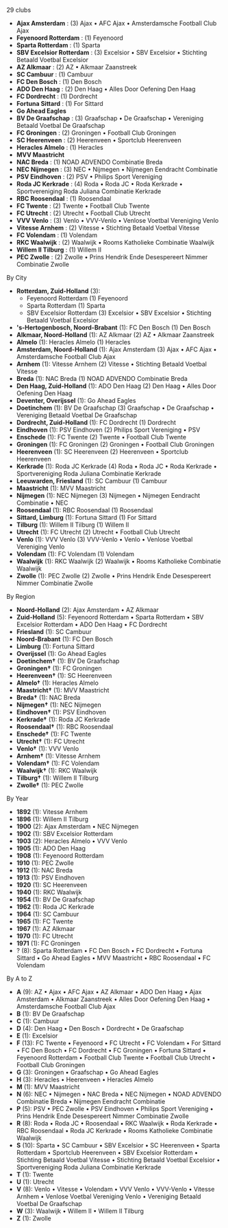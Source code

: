 29 clubs

- **Ajax Amsterdam** : (3) Ajax • AFC Ajax • Amsterdamsche Football Club Ajax
- **Feyenoord Rotterdam** : (1) Feyenoord
- **Sparta Rotterdam** : (1) Sparta
- **SBV Excelsior Rotterdam** : (3) Excelsior • SBV Excelsior • Stichting Betaald Voetbal Excelsior
- **AZ Alkmaar** : (2) AZ • Alkmaar Zaanstreek
- **SC Cambuur** : (1) Cambuur
- **FC Den Bosch** : (1) Den Bosch
- **ADO Den Haag** : (2) Den Haag • Alles Door Oefening Den Haag
- **FC Dordrecht** : (1) Dordrecht
- **Fortuna Sittard** : (1) For Sittard
- **Go Ahead Eagles**
- **BV De Graafschap** : (3) Graafschap • De Graafschap • Vereniging Betaald Voetbal De Graafschap
- **FC Groningen** : (2) Groningen • Football Club Groningen
- **SC Heerenveen** : (2) Heerenveen • Sportclub Heerenveen
- **Heracles Almelo** : (1) Heracles
- **MVV Maastricht**
- **NAC Breda** : (1) NOAD ADVENDO Combinatie Breda
- **NEC Nijmegen** : (3) NEC • Nijmegen • Nijmegen Eendracht Combinatie
- **PSV Eindhoven** : (2) PSV • Philips Sport Vereniging
- **Roda JC Kerkrade** : (4) Roda • Roda JC • Roda Kerkrade • Sportvereniging Roda Juliana Combinatie Kerkrade
- **RBC Roosendaal** : (1) Roosendaal
- **FC Twente** : (2) Twente • Football Club Twente
- **FC Utrecht** : (2) Utrecht • Football Club Utrecht
- **VVV Venlo** : (3) Venlo • VVV-Venlo • Venlose Voetbal Vereniging Venlo
- **Vitesse Arnhem** : (2) Vitesse • Stichting Betaald Voetbal Vitesse
- **FC Volendam** : (1) Volendam
- **RKC Waalwijk** : (2) Waalwijk • Rooms Katholieke Combinatie Waalwijk
- **Willem II Tilburg** : (1) Willem II
- **PEC Zwolle** : (2) Zwolle • Prins Hendrik Ende Desespereert Nimmer Combinatie Zwolle




By City

- **Rotterdam, Zuid-Holland** (3): 
  - Feyenoord Rotterdam  (1) Feyenoord
  - Sparta Rotterdam  (1) Sparta
  - SBV Excelsior Rotterdam  (3) Excelsior • SBV Excelsior • Stichting Betaald Voetbal Excelsior
- **'s-Hertogenbosch, Noord-Brabant** (1): FC Den Bosch  (1) Den Bosch
- **Alkmaar, Noord-Holland** (1): AZ Alkmaar  (2) AZ • Alkmaar Zaanstreek
- **Almelo** (1): Heracles Almelo  (1) Heracles
- **Amsterdam, Noord-Holland** (1): Ajax Amsterdam  (3) Ajax • AFC Ajax • Amsterdamsche Football Club Ajax
- **Arnhem** (1): Vitesse Arnhem  (2) Vitesse • Stichting Betaald Voetbal Vitesse
- **Breda** (1): NAC Breda  (1) NOAD ADVENDO Combinatie Breda
- **Den Haag, Zuid-Holland** (1): ADO Den Haag  (2) Den Haag • Alles Door Oefening Den Haag
- **Deventer, Overijssel** (1): Go Ahead Eagles 
- **Doetinchem** (1): BV De Graafschap  (3) Graafschap • De Graafschap • Vereniging Betaald Voetbal De Graafschap
- **Dordrecht, Zuid-Holland** (1): FC Dordrecht  (1) Dordrecht
- **Eindhoven** (1): PSV Eindhoven  (2) Philips Sport Vereniging • PSV
- **Enschede** (1): FC Twente  (2) Twente • Football Club Twente
- **Groningen** (1): FC Groningen  (2) Groningen • Football Club Groningen
- **Heerenveen** (1): SC Heerenveen  (2) Heerenveen • Sportclub Heerenveen
- **Kerkrade** (1): Roda JC Kerkrade  (4) Roda • Roda JC • Roda Kerkrade • Sportvereniging Roda Juliana Combinatie Kerkrade
- **Leeuwarden, Friesland** (1): SC Cambuur  (1) Cambuur
- **Maastricht** (1): MVV Maastricht 
- **Nijmegen** (1): NEC Nijmegen  (3) Nijmegen • Nijmegen Eendracht Combinatie • NEC
- **Roosendaal** (1): RBC Roosendaal  (1) Roosendaal
- **Sittard, Limburg** (1): Fortuna Sittard  (1) For Sittard
- **Tilburg** (1): Willem II Tilburg  (1) Willem II
- **Utrecht** (1): FC Utrecht  (2) Utrecht • Football Club Utrecht
- **Venlo** (1): VVV Venlo  (3) VVV-Venlo • Venlo • Venlose Voetbal Vereniging Venlo
- **Volendam** (1): FC Volendam  (1) Volendam
- **Waalwijk** (1): RKC Waalwijk  (2) Waalwijk • Rooms Katholieke Combinatie Waalwijk
- **Zwolle** (1): PEC Zwolle  (2) Zwolle • Prins Hendrik Ende Desespereert Nimmer Combinatie Zwolle




By Region

- **Noord-Holland** (2):   Ajax Amsterdam • AZ Alkmaar
- **Zuid-Holland** (5):   Feyenoord Rotterdam • Sparta Rotterdam • SBV Excelsior Rotterdam • ADO Den Haag • FC Dordrecht
- **Friesland** (1):   SC Cambuur
- **Noord-Brabant** (1):   FC Den Bosch
- **Limburg** (1):   Fortuna Sittard
- **Overijssel** (1):   Go Ahead Eagles
- **Doetinchem†** (1):   BV De Graafschap
- **Groningen†** (1):   FC Groningen
- **Heerenveen†** (1):   SC Heerenveen
- **Almelo†** (1):   Heracles Almelo
- **Maastricht†** (1):   MVV Maastricht
- **Breda†** (1):   NAC Breda
- **Nijmegen†** (1):   NEC Nijmegen
- **Eindhoven†** (1):   PSV Eindhoven
- **Kerkrade†** (1):   Roda JC Kerkrade
- **Roosendaal†** (1):   RBC Roosendaal
- **Enschede†** (1):   FC Twente
- **Utrecht†** (1):   FC Utrecht
- **Venlo†** (1):   VVV Venlo
- **Arnhem†** (1):   Vitesse Arnhem
- **Volendam†** (1):   FC Volendam
- **Waalwijk†** (1):   RKC Waalwijk
- **Tilburg†** (1):   Willem II Tilburg
- **Zwolle†** (1):   PEC Zwolle




By Year

- **1892** (1):   Vitesse Arnhem
- **1896** (1):   Willem II Tilburg
- **1900** (2):   Ajax Amsterdam • NEC Nijmegen
- **1902** (1):   SBV Excelsior Rotterdam
- **1903** (2):   Heracles Almelo • VVV Venlo
- **1905** (1):   ADO Den Haag
- **1908** (1):   Feyenoord Rotterdam
- **1910** (1):   PEC Zwolle
- **1912** (1):   NAC Breda
- **1913** (1):   PSV Eindhoven
- **1920** (1):   SC Heerenveen
- **1940** (1):   RKC Waalwijk
- **1954** (1):   BV De Graafschap
- **1962** (1):   Roda JC Kerkrade
- **1964** (1):   SC Cambuur
- **1965** (1):   FC Twente
- **1967** (1):   AZ Alkmaar
- **1970** (1):   FC Utrecht
- **1971** (1):   FC Groningen
- ? (8):   Sparta Rotterdam • FC Den Bosch • FC Dordrecht • Fortuna Sittard • Go Ahead Eagles • MVV Maastricht • RBC Roosendaal • FC Volendam






By A to Z

- **A** (9): AZ • Ajax • AFC Ajax • AZ Alkmaar • ADO Den Haag • Ajax Amsterdam • Alkmaar Zaanstreek • Alles Door Oefening Den Haag • Amsterdamsche Football Club Ajax
- **B** (1): BV De Graafschap
- **C** (1): Cambuur
- **D** (4): Den Haag • Den Bosch • Dordrecht • De Graafschap
- **E** (1): Excelsior
- **F** (13): FC Twente • Feyenoord • FC Utrecht • FC Volendam • For Sittard • FC Den Bosch • FC Dordrecht • FC Groningen • Fortuna Sittard • Feyenoord Rotterdam • Football Club Twente • Football Club Utrecht • Football Club Groningen
- **G** (3): Groningen • Graafschap • Go Ahead Eagles
- **H** (3): Heracles • Heerenveen • Heracles Almelo
- **M** (1): MVV Maastricht
- **N** (6): NEC • Nijmegen • NAC Breda • NEC Nijmegen • NOAD ADVENDO Combinatie Breda • Nijmegen Eendracht Combinatie
- **P** (5): PSV • PEC Zwolle • PSV Eindhoven • Philips Sport Vereniging • Prins Hendrik Ende Desespereert Nimmer Combinatie Zwolle
- **R** (8): Roda • Roda JC • Roosendaal • RKC Waalwijk • Roda Kerkrade • RBC Roosendaal • Roda JC Kerkrade • Rooms Katholieke Combinatie Waalwijk
- **S** (10): Sparta • SC Cambuur • SBV Excelsior • SC Heerenveen • Sparta Rotterdam • Sportclub Heerenveen • SBV Excelsior Rotterdam • Stichting Betaald Voetbal Vitesse • Stichting Betaald Voetbal Excelsior • Sportvereniging Roda Juliana Combinatie Kerkrade
- **T** (1): Twente
- **U** (1): Utrecht
- **V** (8): Venlo • Vitesse • Volendam • VVV Venlo • VVV-Venlo • Vitesse Arnhem • Venlose Voetbal Vereniging Venlo • Vereniging Betaald Voetbal De Graafschap
- **W** (3): Waalwijk • Willem II • Willem II Tilburg
- **Z** (1): Zwolle




